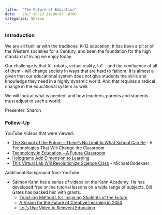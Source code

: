 ```yaml
---
title:  "The Future of Education"
date:   2017-10-23 21:00:07 -0700
categories: Sharon
---
```


### Introduction

We are all familiar with the traditional K-12 education. It has been a pillar of the Western societies for a Century, and been the foundation for the high standard of living we enjoy today.

Our challenge is that AI, robots, virtual reality, IoT - and the confluence of all of them - will change society in ways that are hard to fathom. It is almost a given that our educational system does not give students the skills and knowledge they need in a highly dynamic world. And that requires a radical change in the educational system as well.

We will look at what is needed, and how teachers, parents and students must adjust to such a world.

Presenter: Sharon

### Follow-Up

YouTube Videos that were viewed:

* [The School of the Future – There’s No Limit to What School Can Be](https://www.youtube.com/watch?v=m8HkIGdHKcc) - 5 Technologies That Will Change the Classroom
* [Technology in Education – A Future Classroom](https://www.youtube.com/watch?v=uZ73ZsBkcus)
* [Holograms Add Dimension to Learning](https://www.youtube.com/watch?v=5WU1U3wttNc)
* [This Virtual Lab Will Revolutionize Science Class](https://www.youtube.com/watch?v=uZ73ZsBkcus) - Michael Bodekaer

Additional Background from YouTube

* Salmon Kahn has a series of videos on the Kahn Academy. He has developed free online tutorial lessons on a wide range of subjects. Bill Gates has backed him with grants.
	* [Teaching Methods for Inspiring Students of the Future](https://www.youtube.com/watch?v=UCFg9bcW7Bk) 
	* [A Vision for the Future of Creative Learning in 2050](https://www.khanacademy.org/talks-and-interviews/conversations-with-sal/v/year-2060-education-predictions) 
	* [Let’s Use Video to Reinvent Education](https://www.ted.com/talks/salman_khan_let_s_use_video_to_reinvent_education)
